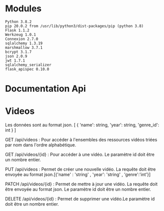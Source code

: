 # Modules
    Python 3.8.2
    pip 20.0.2 from /usr/lib/python3/dist-packages/pip (python 3.8)
    Flask 1.1.2
    Werkzeug 1.0.1
    Connexion 2.7.0
    sqlalchemy 1.3.19
    marshmallow 3.7.1
    bcrypt 3.1.7
    json 2.0.9
    jwt 1.7.1
    sqlalchemy_serializer
    flask_apispec 0.10.0




# Documentation Api

# Videos
Les données sont au format json.
[
    {
        'name': string,
        'year': string,
        'genre_id': int
    }
]

GET /api/videos : Pour accéder à l'ensembles des ressources vidéos triées par nom dans l'ordre alphabétique.

GET /api/videos/{id} : Pour accéder à une vidéo. Le paramètre id doit être un nombre entier.

PUT /api/videos : Permet de créer une nouvelle vidéo. La requête doit être envoyée au format json.[{'name' : 'string' , 'year': 'string' , 'genre':'int'}]

PATCH /api/videos/{id} : Permet de mettre à jour une vidéo. La requête doit être envoyée au format json. Le paramètre id doit être un nombre entier.

DELETE /api/videos/{id} : Permet de supprimer une vidéo.Le paramètre id doit être un nombre entier.
